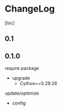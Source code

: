 # ChangeLog

[toc]

## 0.1

## 0.1.0

require package

- upgrade
  - Cython==0.29.26

update/optimize

- config
